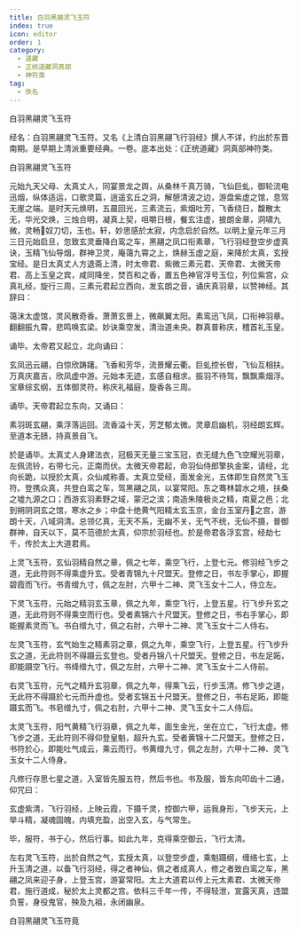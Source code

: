 ```yaml
---
title: 白羽黑翮灵飞玉符
index: true
icon: editor
order: 1
category:
  - 道藏
  - 正统道藏洞真部
  - 神符类
tag:
  - 佚名
---
```


白羽黑翮灵飞玉符  

经名：白羽黑翮灵飞玉符。又名《上清白羽黑翮飞行羽经》撰人不详，约出於东晋南期。是早期上清派重要经典。一卷。底本出处：《正统道藏》洞真部神符类。  

白羽黑翮灵飞玉符  

元始九天父母、太真丈人，同宴景龙之舆，从桑林千真万骑，飞仙巨虬，御轮流电迅烟，纵体适运，口歌灵篇，逍遥玄丘之洞，解憩清波之边，游盘紫虚之馆，息驾无崖之端。是时天元焕明，五晨回光，三素流云，紫烟吐芳，飞香绕日，馥散太无，华光交焕，三烛合明，凝真上契，咀嚼日根，餐玄注虚，披朗金章，洞啸九微，灵畅奴刀切，玉也。轩，妙思感於太寂，内念启於自然。以明上皇元年三月三日元始启旦，忽致玄灵垂降白鸾之车，黑翮之凤口衔素章，飞行羽经登空步虚真诀，玉精飞仙导烟，群神卫灵，庵蔼九霄之上，焕赫玉虚之庭，来降於太真，玄授宝经。是日太真丈人方退斋上清，时太帝君、紫微三素元君、天帝君、太微天帝君、高上玉皇之宾，咸同降坐，焚百和之香，置五色神官浮号玉位，列位紫宫，众真礼经，旋行三周，三素元君起立西向，发玄朗之音，诵庆真羽章，以赞神经。其辞曰：  

蔼沫太虚馆，灵风散奇香。萧萧玄景上，微飙翼太阳。素鸾迅飞凤，口衔神羽章。翻翻振九霄，悲鸣唤玄梁。妙诀乘空发，清治道未央。群真普称庆，稽首礼玉皇。  

诵毕。太帝君又起立，北向诵曰：  

玄凤迅云翮，白惊欣踌躇。飞香和芳华，流景耀云衢。巨虬控长辔，飞仙互相扶。万真庆嘉吉，欣凤虚中游。元始本无迹，玄感自相求。振羽不待驾，飘飘乘烟浮。宝章综玄纲，五体御灵符。称庆礼福庭，旋香各三周。  

诵毕。天帝君起立东向，又诵曰：  

素羽斑玄翮，乘浮落运回。流香溢十天，芳芝郁太微。灵章启幽机，羽经朗玄辉。至道本无赜，持真景自飞。  

於是诵毕。太真丈人身建法衣，冠极天无量三宝玉冠，衣无缝九色飞空耀光羽章，左佩流铃，右带七元，正南而伏。太微天帝君起，命羽仙侍郎擎执金案，请经，北向长跪，以授於太真，众仙咸称善。太真立受经，面发金光，五体即生自然灵飞玉符。登携众真，共登白鸾之车，驾黑翮之凤，以宴常阳。东之骞林碧水之境，扶桑之墟九源之口；西游玄羽素野之域，蒙汜之滨；南造朱陵极炎之精，南夏之邑；北到朔阴洞玄之馆，寒水之乡；中盘十绝黄气阳精太玄玉京，金台玉室丹之宫，游朗十天，八域洞清。总领亿真，无天不系，无幽不关，无气不统，无仙不摄，普御群神，自天以下，莫不范德於太真，仰宗於羽经也。於是帝君各浮玄宫，经劫七千，传於太上大道君焉。  

上灵飞玉符，玄仙羽精自然之章，佩之七年，乘空飞行，上登七元。修羽经飞步之道，无此符则不得乘虚升玄。受者青锦九十尺盟天。登修之日，书左手掌心，即握碧霞而飞行。书青缯九寸，佩之左肘，六甲十二神、灵飞玉女十二人，侍立左。  

下灵飞玉符，元始之精羽玄玉章，佩之九年，乘空飞行，上登五星。行飞步升玄之道，无此符则不得乘空而行也。受者素锦六十尺盟天。登修之日，书右手掌心，即能握素灵而飞。书白缯九寸，佩之右肘，六甲十二神、灵飞玉女十二人侍右。  

左灵飞玉符，玄气始生之精素羽之章，佩之九年，乘空飞行，上登五星。行飞步升玄之道，无此符则不得蹑云玄登也。受者丹锦八十尺盟天。登修之日，书左足跖，即能蹑空飞行。书绛缯九寸，佩之左肘，六甲十二神、灵飞玉女十二人侍前。  

右灵飞玉符，元气之精升玄羽章，佩之九年，得乘飞云，行步玉清。修飞步之道，无此符不得蹑於七元而升虚也。受者玄锦五十尺盟天。登修之日，书右足跖，即能蹑玄而飞。书皂缯九寸，佩之右肘，六甲十二神、灵飞玉女十二人侍后。  

太灵飞玉符，阳气黄精飞行羽章，佩之九年，面生金光，坐在立亡，飞行太虚。修飞步之道，无此符则不得仰登皇魁，超升九玄。受者黄锦十二尺盟天。登修之日，书符於心，即能吐气成云，乘云而行。书黄缯九寸，佩之左肘，六甲十二神、灵飞玉女十二人侍身。  

凡修行存思七星之道，入室皆先服五符，然后书也。书及服，皆东向叩齿十二通，仰咒曰：  

玄虚紫清，飞行羽经，上映云霞，下摄千灵，控御六甲，运我身形，飞步天元，上举斗精，凝魂固魄，内填充盈，出空入玄，与气常生。  

毕，服符，书于心，然后行事。如此九年，克得乘空御云，飞行太清。  

左右灵飞玉符，出於自然之气，玄授太真，以登空步虚，乘魁蹑纲，缠络七玄，上升玉清之道，以备飞行羽经，得之者神仙，佩之者成真人，修之者致白鸾之车，黑翮之凤来迎子身，上登玉宫，游宴常阳。太上大道君以传上元太素君、太微天帝君，施行道成，秘於太上灵都之宫。依科三千年一传，不得轻泄，宣露天真，违盟负誓，身役鬼官，殃及九祖，永闭幽泉。  

白羽黑翮灵飞玉符竟  
